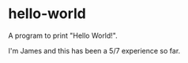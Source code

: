 # hello-world
A program to print "Hello World!".

I'm James and this has been a 5/7 experience so far.
